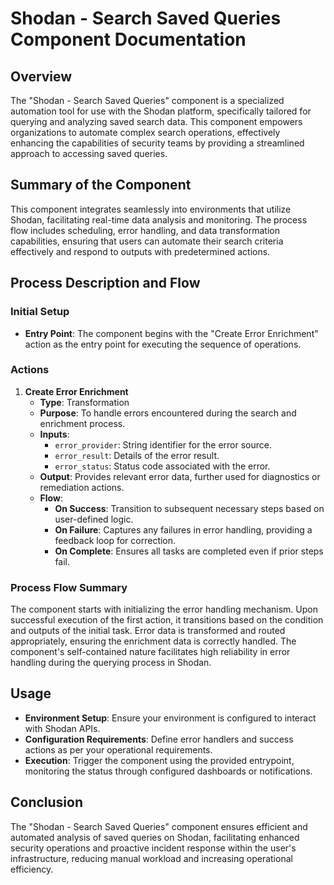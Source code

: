 # Shodan - Search Saved Queries Component Documentation

## Overview
The "Shodan - Search Saved Queries" component is a specialized automation tool for use with the Shodan platform, specifically tailored for querying and analyzing saved search data. This component empowers organizations to automate complex search operations, effectively enhancing the capabilities of security teams by providing a streamlined approach to accessing saved queries.

## Summary of the Component
This component integrates seamlessly into environments that utilize Shodan, facilitating real-time data analysis and monitoring. The process flow includes scheduling, error handling, and data transformation capabilities, ensuring that users can automate their search criteria effectively and respond to outputs with predetermined actions.

## Process Description and Flow
### Initial Setup
- **Entry Point**: The component begins with the "Create Error Enrichment" action as the entry point for executing the sequence of operations.

### Actions
1. **Create Error Enrichment**
   - **Type**: Transformation
   - **Purpose**: To handle errors encountered during the search and enrichment process.
   - **Inputs**: 
     - `error_provider`: String identifier for the error source.
     - `error_result`: Details of the error result.
     - `error_status`: Status code associated with the error.
   - **Output**: Provides relevant error data, further used for diagnostics or remediation actions.
   - **Flow**:
       - **On Success**: Transition to subsequent necessary steps based on user-defined logic.
       - **On Failure**: Captures any failures in error handling, providing a feedback loop for correction.
       - **On Complete**: Ensures all tasks are completed even if prior steps fail.

### Process Flow Summary
The component starts with initializing the error handling mechanism. Upon successful execution of the first action, it transitions based on the condition and outputs of the initial task. Error data is transformed and routed appropriately, ensuring the enrichment data is correctly handled. The component's self-contained nature facilitates high reliability in error handling during the querying process in Shodan.

## Usage
- **Environment Setup**: Ensure your environment is configured to interact with Shodan APIs.
- **Configuration Requirements**: Define error handlers and success actions as per your operational requirements.
- **Execution**: Trigger the component using the provided entrypoint, monitoring the status through configured dashboards or notifications.

## Conclusion
The "Shodan - Search Saved Queries" component ensures efficient and automated analysis of saved queries on Shodan, facilitating enhanced security operations and proactive incident response within the user's infrastructure, reducing manual workload and increasing operational efficiency.


